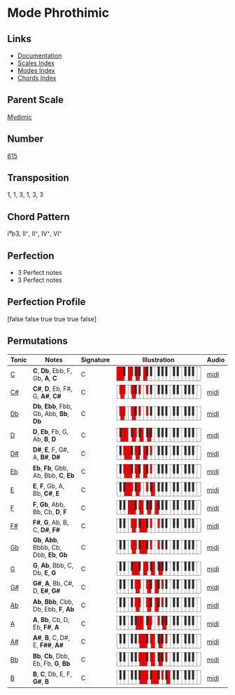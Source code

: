 # Mode Phrothimic

## Links

- [Documentation](README.md)
- [Scales Index](Scales.md)
- [Modes Index](Modes.md)
- [Chords Index](Chords.md)

## Parent Scale

[Mydimic](ScaleMydimic.md)

## Number

[615](https://ianring.com/musictheory/scales/615)

## Transposition

1, 1, 3, 1, 3, 3

## Chord Pattern

i⁰b3, II⁺, II⁺, IV⁺, VI⁺

## Perfection

- 3 Perfect notes
- 3 Perfect notes

## Perfection Profile

[false false true true true false]

## Permutations

| Tonic | Notes | Signature | Illustration | Audio |
|-------|-------|-----------|--------------|-------|
| [C](ModeCNaturalPhrothimic.md) | **C**, **Db**, Ebb, F, Gb, **A**, **C** | C | ![CNaturalPhrothimic](ModeCNaturalPhrothimic.png) | [midi](https://github.com/edipermadi/music/blob/main/docs/ModeCNaturalPhrothimic.mid?raw=true) |
| [C#](ModeCSharpPhrothimic.md) | **C#**, **D**, Eb, F#, G, **A#**, **C#** | C | ![CSharpPhrothimic](ModeCSharpPhrothimic.png) | [midi](https://github.com/edipermadi/music/blob/main/docs/ModeCSharpPhrothimic.mid?raw=true) |
| [Db](ModeDFlatPhrothimic.md) | **Db**, **Ebb**, Fbb, Gb, Abb, **Bb**, **Db** | C | ![DFlatPhrothimic](ModeDFlatPhrothimic.png) | [midi](https://github.com/edipermadi/music/blob/main/docs/ModeDFlatPhrothimic.mid?raw=true) |
| [D](ModeDNaturalPhrothimic.md) | **D**, **Eb**, Fb, G, Ab, **B**, **D** | C | ![DNaturalPhrothimic](ModeDNaturalPhrothimic.png) | [midi](https://github.com/edipermadi/music/blob/main/docs/ModeDNaturalPhrothimic.mid?raw=true) |
| [D#](ModeDSharpPhrothimic.md) | **D#**, **E**, F, G#, A, **B#**, **D#** | C | ![DSharpPhrothimic](ModeDSharpPhrothimic.png) | [midi](https://github.com/edipermadi/music/blob/main/docs/ModeDSharpPhrothimic.mid?raw=true) |
| [Eb](ModeEFlatPhrothimic.md) | **Eb**, **Fb**, Gbb, Ab, Bbb, **C**, **Eb** | C | ![EFlatPhrothimic](ModeEFlatPhrothimic.png) | [midi](https://github.com/edipermadi/music/blob/main/docs/ModeEFlatPhrothimic.mid?raw=true) |
| [E](ModeENaturalPhrothimic.md) | **E**, **F**, Gb, A, Bb, **C#**, **E** | C | ![ENaturalPhrothimic](ModeENaturalPhrothimic.png) | [midi](https://github.com/edipermadi/music/blob/main/docs/ModeENaturalPhrothimic.mid?raw=true) |
| [F](ModeFNaturalPhrothimic.md) | **F**, **Gb**, Abb, Bb, Cb, **D**, **F** | C | ![FNaturalPhrothimic](ModeFNaturalPhrothimic.png) | [midi](https://github.com/edipermadi/music/blob/main/docs/ModeFNaturalPhrothimic.mid?raw=true) |
| [F#](ModeFSharpPhrothimic.md) | **F#**, **G**, Ab, B, C, **D#**, **F#** | C | ![FSharpPhrothimic](ModeFSharpPhrothimic.png) | [midi](https://github.com/edipermadi/music/blob/main/docs/ModeFSharpPhrothimic.mid?raw=true) |
| [Gb](ModeGFlatPhrothimic.md) | **Gb**, **Abb**, Bbbb, Cb, Dbb, **Eb**, **Gb** | C | ![GFlatPhrothimic](ModeGFlatPhrothimic.png) | [midi](https://github.com/edipermadi/music/blob/main/docs/ModeGFlatPhrothimic.mid?raw=true) |
| [G](ModeGNaturalPhrothimic.md) | **G**, **Ab**, Bbb, C, Db, **E**, **G** | C | ![GNaturalPhrothimic](ModeGNaturalPhrothimic.png) | [midi](https://github.com/edipermadi/music/blob/main/docs/ModeGNaturalPhrothimic.mid?raw=true) |
| [G#](ModeGSharpPhrothimic.md) | **G#**, **A**, Bb, C#, D, **E#**, **G#** | C | ![GSharpPhrothimic](ModeGSharpPhrothimic.png) | [midi](https://github.com/edipermadi/music/blob/main/docs/ModeGSharpPhrothimic.mid?raw=true) |
| [Ab](ModeAFlatPhrothimic.md) | **Ab**, **Bbb**, Cbb, Db, Ebb, **F**, **Ab** | C | ![AFlatPhrothimic](ModeAFlatPhrothimic.png) | [midi](https://github.com/edipermadi/music/blob/main/docs/ModeAFlatPhrothimic.mid?raw=true) |
| [A](ModeANaturalPhrothimic.md) | **A**, **Bb**, Cb, D, Eb, **F#**, **A** | C | ![ANaturalPhrothimic](ModeANaturalPhrothimic.png) | [midi](https://github.com/edipermadi/music/blob/main/docs/ModeANaturalPhrothimic.mid?raw=true) |
| [A#](ModeASharpPhrothimic.md) | **A#**, **B**, C, D#, E, **F##**, **A#** | C | ![ASharpPhrothimic](ModeASharpPhrothimic.png) | [midi](https://github.com/edipermadi/music/blob/main/docs/ModeASharpPhrothimic.mid?raw=true) |
| [Bb](ModeBFlatPhrothimic.md) | **Bb**, **Cb**, Dbb, Eb, Fb, **G**, **Bb** | C | ![BFlatPhrothimic](ModeBFlatPhrothimic.png) | [midi](https://github.com/edipermadi/music/blob/main/docs/ModeBFlatPhrothimic.mid?raw=true) |
| [B](ModeBNaturalPhrothimic.md) | **B**, **C**, Db, E, F, **G#**, **B** | C | ![BNaturalPhrothimic](ModeBNaturalPhrothimic.png) | [midi](https://github.com/edipermadi/music/blob/main/docs/ModeBNaturalPhrothimic.mid?raw=true) |
